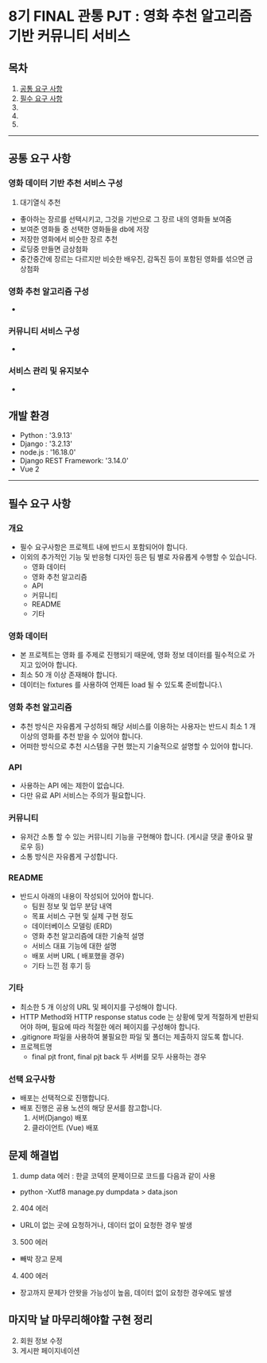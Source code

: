 # 8기 FINAL 관통 PJT : 영화 추천 알고리즘 기반 커뮤니티 서비스

## 목차

1. [공통 요구 사항](#공통-요구-사항)
2. [필수 요구 사항](#필수-요구-사항)
3.
4.
5.
---

## 공통 요구 사항

### 영화 데이터 기반 추천 서비스 구성
1. 대기열식 추천
  - 좋아하는 장르를 선택시키고, 그것을 기반으로 그 장르 내의 영화들 보여줌
  - 보여준 영화들 중 선택한 영화들을 db에 저장
  - 저장한 영화에서 비슷한 장르 추천
  - 로딩중 만들면 금상첨화
  - 중간중간에 장르는 다르지만 비슷한 배우진, 감독진 등이 포함된 영화를 섞으면 금상첨화

### 영화 추천 알고리즘 구성
- 
### 커뮤니티 서비스 구성
-
### 서비스 관리 및 유지보수
- 

## 개발 환경
 - Python :                 '3.9.13'
 - Django :                 '3.2.13'
 - node.js :               '16.18.0'
 - Django REST Framework:   '3.14.0'
 - Vue 2
---
## 필수 요구 사항
### 개요
- 필수 요구사항은 프로젝트 내에 반드시 포함되어야 합니다.
- 이외의 추가적인 기능 및 반응형 디자인 등은 팀 별로 자유롭게 수행할 수 있습니다.
  - 영화 데이터
  - 영화 추천 알고리즘
  - API
  - 커뮤니티
  - README
  - 기타

### 영화 데이터
- 본 프로젝트는 영화 를 주제로 진행되기 때문에, 영화 정보 데이터를 필수적으로 가지고 있어야 합니다.
- 최소 50 개 이상 존재해야 합니다.
- 데이터는 fixtures 를 사용하여 언제든 load 될 수 있도록 준비합니다.\

### 영화 추천 알고리즘
- 추천 방식은 자유롭게 구성하되 해당 서비스를 이용하는 사용자는 반드시 최소 1 개 이상의 영화를 추천 받을 수 있어야 합니다.
- 어떠한 방식으로 추천 시스템을 구현 했는지 기술적으로 설명할 수 있어야 합니다.

### API
- 사용하는 API 에는 제한이 없습니다.
- 다만 유료 API 서비스는 주의가 필요합니다.

### 커뮤니티
- 유저간 소통 할 수 있는 커뮤니티 기능을 구현해야 합니다. (게시글 댓글 좋아요 팔로우 등)
- 소통 방식은 자유롭게 구성합니다.

### README
- 반드시 아래의 내용이 작성되어 있어야 합니다.
  - 팀원 정보 및 업무 분담 내역
  - 목표 서비스 구현 및 실제 구현 정도
  - 데이터베이스 모델링 (ERD)
  - 영화 추천 알고리즘에 대한 기술적 설명
  - 서비스 대표 기능에 대한 설명
  - 배포 서버 URL ( 배포했을 경우)
  - 기타 느낀 점 후기 등

### 기타
- 최소한 5 개 이상의 URL 및 페이지를 구성해야 합니다.
- HTTP Method와 HTTP response status code 는 상황에 맞게 적절하게 반환되어야 하며, 필요에 따라 적절한 에러 페이지를 구성해야 합니다.
- .gitignore 파일을 사용하여 불필요한 파일 및 폴더는 제출하지 않도록 합니다.
- 프로젝트명
  - final pjt front, final pjt back 두 서버를 모두 사용하는 경우

### 선택 요구사항
- 배포는 선택적으로 진행합니다.
- 배포 진행은 공용 노션의 해당 문서를 참고합니다.
  1. 서버(Django) 배포
  2. 클라이언트 (Vue) 배포


## 문제 해결법
1. dump data 에러 : 한글 코덱의 문제이므로 코드를 다음과 같이 사용
  - python -Xutf8 manage.py dumpdata > data.json
2. 404 에러 
  - URL이 없는 곳에 요청하거나, 데이터 없이 요청한 경우 발생
3. 500 에러 
  - 빼박 장고 문제
4. 400 에러 
  - 장고까지 문제가 안왓을 가능성이 높음, 데이터 없이 요청한 경우에도 발생


## 마지막 날 마무리해야할 구현 정리

2. 회원 정보 수정
3. 게시판 페이지네이션

